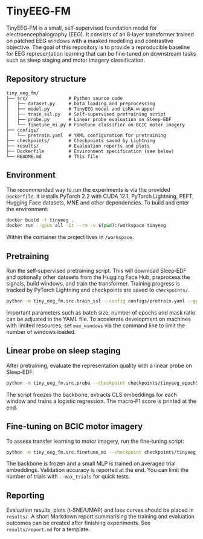# TinyEEG‑FM

TinyEEG‑FM is a small, self‑supervised foundation model for
electroencephalography (EEG).  It consists of an 8‑layer
transformer trained on patched EEG windows with a masked modelling
and contrastive objective.  The goal of this repository is to
provide a reproducible baseline for EEG representation learning that
can be fine‑tuned on downstream tasks such as sleep staging and
motor imagery classification.

## Repository structure

```text
tiny_eeg_fm/
├── src/               # Python source code
│   ├── dataset.py     # Data loading and preprocessing
│   ├── model.py       # TinyEEG model and LoRA wrapper
│   ├── train_ssl.py   # Self‑supervised pretraining script
│   ├── probe.py       # Linear probe evaluation on Sleep‑EDF
│   └── finetune_mi.py # Finetune classifier on BCIC motor imagery
├── configs/
│   └── pretrain.yaml  # YAML configuration for pretraining
├── checkpoints/       # Checkpoints saved by Lightning
├── results/           # Evaluation reports and plots
├── Dockerfile         # Environment specification (see below)
└── README.md          # This file
```

## Environment

The recommended way to run the experiments is via the provided
``Dockerfile``.  It installs PyTorch 2.2 with CUDA 12.1, PyTorch
Lightning, PEFT, Hugging Face datasets, MNE and other dependencies.
To build and enter the environment:

```bash
docker build -t tinyeeg .
docker run --gpus all -it --rm -v $(pwd):/workspace tinyeeg
```

Within the container the project lives in ``/workspace``.

## Pretraining

Run the self‑supervised pretraining script.  This will download
Sleep‑EDF and optionally other datasets from the Hugging Face Hub,
preprocess the signals, build windows, and train the transformer.
Training progress is tracked by PyTorch Lightning and checkpoints
are saved to ``checkpoints/``.

```bash
python -m tiny_eeg_fm.src.train_ssl --config configs/pretrain.yaml --gpus 1
```

Important parameters such as batch size, number of epochs and
mask ratio can be adjusted in the YAML file.  To accelerate
development on machines with limited resources, set
``max_windows`` via the command line to limit the number of
windows loaded.

## Linear probe on sleep staging

After pretraining, evaluate the representation quality with a
linear probe on Sleep‑EDF:

```bash
python -m tiny_eeg_fm.src.probe --checkpoint checkpoints/tinyeeg_epoch50.ckpt
```

The script freezes the backbone, extracts CLS embeddings for each
window and trains a logistic regression.  The macro‑F1 score is
printed at the end.

## Fine‑tuning on BCIC motor imagery

To assess transfer learning to motor imagery, run the fine‑tuning
script:

```bash
python -m tiny_eeg_fm.src.finetune_mi --checkpoint checkpoints/tinyeeg_epoch50.ckpt
```

The backbone is frozen and a small MLP is trained on averaged trial
embeddings.  Validation accuracy is reported at the end.  You can
limit the number of trials with ``--max_trials`` for quick tests.

## Reporting

Evaluation results, plots (t‑SNE/UMAP) and loss curves should be
placed in ``results/``.  A short Markdown report summarising the
training and evaluation outcomes can be created after finishing
experiments.  See ``results/report.md`` for a template.